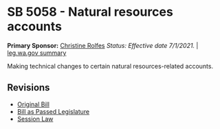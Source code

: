 # SB 5058 - Natural resources accounts
**Primary Sponsor:** [Christine Rolfes](/person/leg/christine.rolfes.md)
*Status: Effective date 7/1/2021.* | [leg.wa.gov summary](https://app.leg.wa.gov/billsummary?BillNumber=5058&Year=2021)

Making technical changes to certain natural resources-related accounts.

## Revisions
* [Original Bill](1/)
* [Bill as Passed Legislature](1/)
* [Session Law](1/)